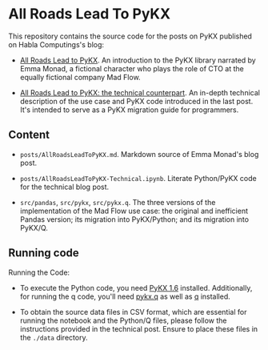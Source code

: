 # All Roads Lead To PyKX

This repository contains the source code for the posts on PyKX published on Habla Computings's blog: 

* [All Roads Lead to PyKX](https://www.habla.dev/blog/2023/07/31/all-roads-lead-to-pykx.html). An introduction to the PyKX library narrated by Emma Monad, a fictional character who plays the role of CTO at the equally fictional company Mad Flow.

*  [All Roads Lead to PyKX: the technical counterpart](https://www.habla.dev/blog/2023/07/31/all-roads-lead-to-pykx.html). An in-depth technical description of the use case and PyKX code introduced in the last post. It's intended to serve as a PyKX migration guide for programmers. 

## Content

* `posts/AllRoadsLeadToPyKX.md`.  Markdown source of Emma Monad's blog post. 

* `posts/AllRoadsLeadToPyKX-Technical.ipynb`. Literate Python/PyKX code for the technical blog post.

* `src/pandas`, `src/pykx`, `src/pykx.q`. The three versions of the implementation of the Mad Flow use case: the original and inefficient Pandas version; its migration into PyKX/Python; and its migration into PyKX/Q.



## Running code

Running the Code:

- To execute the Python code, you need [PyKX 1.6](https://code.kx.com/pykx/1.6/getting-started/installing.html) installed. Additionally, for running the q code, you'll need [pykx.q](https://code.kx.com/pykx/1.6/api/pykx_under_q.html) as well as [q](https://code.kx.com/q/learn/install/) installed.

- To obtain the source data files in CSV format, which are essential for running the notebook and the Python/Q files, please follow the instructions provided in the technical post. Ensure to place these files in the `./data` directory.